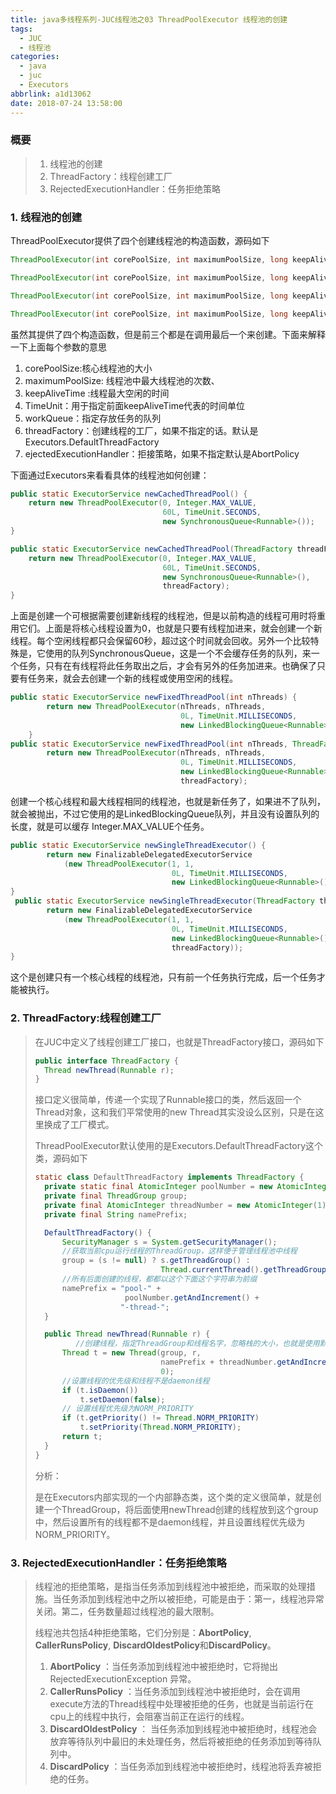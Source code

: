 ```yaml
---
title: java多线程系列-JUC线程池之03 ThreadPoolExecutor 线程池的创建
tags:
  - JUC
  - 线程池
categories:
  - java
  - juc
  - Executors
abbrlink: a1d13062
date: 2018-07-24 13:58:00
---
```


### 概要

>1. 线程池的创建
>2. ThreadFactory：线程创建工厂
>3. RejectedExecutionHandler：任务拒绝策略

###  1. 线程池的创建

ThreadPoolExecutor提供了四个创建线程池的构造函数，源码如下

```java
ThreadPoolExecutor(int corePoolSize, int maximumPoolSize, long keepAliveTime, TimeUnit unit, BlockingQueue<Runnable> workQueue)

ThreadPoolExecutor(int corePoolSize, int maximumPoolSize, long keepAliveTime, TimeUnit unit, BlockingQueue<Runnable> workQueue, RejectedExecutionHandler handler)

ThreadPoolExecutor(int corePoolSize, int maximumPoolSize, long keepAliveTime, TimeUnit unit, BlockingQueue<Runnable> workQueue, ThreadFactory threadFactory)

ThreadPoolExecutor(int corePoolSize, int maximumPoolSize, long keepAliveTime, TimeUnit unit, BlockingQueue<Runnable> workQueue, ThreadFactory threadFactory, RejectedExecutionHandler handler)
```
<!-- more -->
虽然其提供了四个构造函数，但是前三个都是在调用最后一个来创建。下面来解释一下上面每个参数的意思

1. corePoolSize:核心线程池的大小
2. maximumPoolSize: 线程池中最大线程池的次数、
3. keepAliveTime :线程最大空闲的时间
4. TimeUnit：用于指定前面keepAliveTime代表的时间单位
5. workQueue：指定存放任务的队列
6. threadFactory：创建线程的工厂，如果不指定的话。默认是Executors.DefaultThreadFactory
7. ejectedExecutionHandler：拒接策略，如果不指定默认是AbortPolicy

下面通过Executors来看看具体的线程池如何创建：

```java
public static ExecutorService newCachedThreadPool() {
    return new ThreadPoolExecutor(0, Integer.MAX_VALUE,
                                  60L, TimeUnit.SECONDS,
                                  new SynchronousQueue<Runnable>());
}

public static ExecutorService newCachedThreadPool(ThreadFactory threadFactory) {
    return new ThreadPoolExecutor(0, Integer.MAX_VALUE,
                                  60L, TimeUnit.SECONDS,
                                  new SynchronousQueue<Runnable>(),
                                  threadFactory);
}
```

上面是创建一个可根据需要创建新线程的线程池，但是以前构造的线程可用时将重用它们。上面是将核心线程设置为0，也就是只要有线程加进来，就会创建一个新线程。每个空闲线程都只会保留60秒，超过这个时间就会回收。另外一个比较特殊是，它使用的队列SynchronousQueue，这是一个不会缓存任务的队列，来一个任务，只有在有线程将此任务取出之后，才会有另外的任务加进来。也确保了只要有任务来，就会去创建一个新的线程或使用空闲的线程。

```java
public static ExecutorService newFixedThreadPool(int nThreads) {
        return new ThreadPoolExecutor(nThreads, nThreads,
                                      0L, TimeUnit.MILLISECONDS,
                                      new LinkedBlockingQueue<Runnable>());
    }
public static ExecutorService newFixedThreadPool(int nThreads, ThreadFactory threadFactory) {
        return new ThreadPoolExecutor(nThreads, nThreads,
                                      0L, TimeUnit.MILLISECONDS,
                                      new LinkedBlockingQueue<Runnable>(),
                                      threadFactory);
```

创建一个核心线程和最大线程相同的线程池，也就是新任务了，如果进不了队列，就会被抛出，不过它使用的是LinkedBlockingQueue队列，并且没有设置队列的长度，就是可以缓存 Integer.MAX_VALUE个任务。

```java
public static ExecutorService newSingleThreadExecutor() {
        return new FinalizableDelegatedExecutorService
            (new ThreadPoolExecutor(1, 1,
                                    0L, TimeUnit.MILLISECONDS,
                                    new LinkedBlockingQueue<Runnable>()));
}
 public static ExecutorService newSingleThreadExecutor(ThreadFactory threadFactory) {
        return new FinalizableDelegatedExecutorService
            (new ThreadPoolExecutor(1, 1,
                                    0L, TimeUnit.MILLISECONDS,
                                    new LinkedBlockingQueue<Runnable>(),
                                    threadFactory));
}

```

这个是创建只有一个核心线程的线程池，只有前一个任务执行完成，后一个任务才能被执行。

### 2. ThreadFactory:线程创建工厂

>在JUC中定义了线程创建工厂接口，也就是ThreadFactory接口，源码如下
>
>```java
>public interface ThreadFactory {
>	Thread newThread(Runnable r);
>}
>```
>
>接口定义很简单，传递一个实现了Runnable接口的类，然后返回一个Thread对象，这和我们平常使用的new Thread其实没设么区别，只是在这里换成了工厂模式。
>
>ThreadPoolExecutor默认使用的是Executors.DefaultThreadFactory这个类，源码如下
>
>```java
>static class DefaultThreadFactory implements ThreadFactory {
>   private static final AtomicInteger poolNumber = new AtomicInteger(1);
>   private final ThreadGroup group;
>   private final AtomicInteger threadNumber = new AtomicInteger(1);
>   private final String namePrefix;
>
>   DefaultThreadFactory() {
>       SecurityManager s = System.getSecurityManager();
>       //获取当前cpu运行线程的ThreadGroup，这样便于管理线程池中线程
>       group = (s != null) ? s.getThreadGroup() :
>                             Thread.currentThread().getThreadGroup();
>       //所有后面创建的线程，都都以这个下面这个字符串为前缀
>       namePrefix = "pool-" +
>                     poolNumber.getAndIncrement() +
>                    "-thread-";
>   }
>
>   public Thread newThread(Runnable r) {
>   	   //创建线程，指定ThreadGroup和线程名字，忽略栈的大小，也就是使用默认栈的深度
>       Thread t = new Thread(group, r,
>                             namePrefix + threadNumber.getAndIncrement(),
>                             0);
>       //设置线程的优先级和线程不是daemon线程
>       if (t.isDaemon())
>           t.setDaemon(false);
>       // 设置线程优先级为NORM_PRIORITY
>       if (t.getPriority() != Thread.NORM_PRIORITY)
>           t.setPriority(Thread.NORM_PRIORITY);
>       return t;
>   }
>}
>```
>
>分析：
>
>是在Executors内部实现的一个内部静态类，这个类的定义很简单，就是创建一个ThreadGroup，将后面使用newThread创建的线程放到这个group中，然后设置所有的线程都不是daemon线程，并且设置线程优先级为NORM_PRIORITY。
>

### 3. RejectedExecutionHandler：任务拒绝策略

>线程池的拒绝策略，是指当任务添加到线程池中被拒绝，而采取的处理措施。当任务添加到线程池中之所以被拒绝，可能是由于：第一，线程池异常关闭。第二，任务数量超过线程池的最大限制。
>
>线程池共包括4种拒绝策略，它们分别是：**AbortPolicy**, **CallerRunsPolicy**, **DiscardOldestPolicy**和**DiscardPolicy**。
>
>1. **AbortPolicy** ：当任务添加到线程池中被拒绝时，它将抛出 RejectedExecutionException 异常。
>2. **CallerRunsPolicy** ：当任务添加到线程池中被拒绝时，会在调用execute方法的Thread线程中处理被拒绝的任务，也就是当前运行在cpu上的线程中执行，会阻塞当前正在运行的线程。
>3. **DiscardOldestPolicy** ： 当任务添加到线程池中被拒绝时，线程池会放弃等待队列中最旧的未处理任务，然后将被拒绝的任务添加到等待队列中。
>4. **DiscardPolicy**   ：当任务添加到线程池中被拒绝时，线程池将丢弃被拒绝的任务。